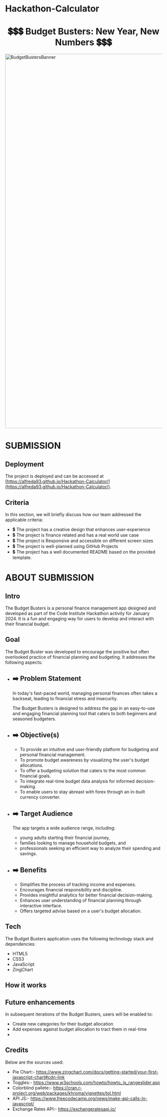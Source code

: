 # Hackathon-Calculator

<h1 align="center"><strong>💲💲💲 Budget Busters: New Year, New Numbers 💲💲💲</strong></h1>

<img src="https://res.cloudinary.com/djdefbnij/image/upload/v1705314715/Hackathons/Screenshot_2024-01-15_at_10.27.38_rc7lor.png" alt="BudgetBustersBanner" width="1200"/>

<br>

# SUBMISSION
## Deployment
The project is deployed and can be accessed at [https://alfreda93.github.io/Hackathon-Calculator/](https://alfreda93.github.io/Hackathon-Calculator/).

## Criteria
In this section, we will briefly discuss how our team addressed the applicable criteria:

- 💲 The project has a creative design that enhances user-experience
- 💲 The project is finance related and has a real world use case
- 💲 The project is Responsive and accessible on different screen sizes
- 💲 The project is well-planned using GitHub Projects
- 💲 The project has a well documented README based on the provided template.

# ABOUT SUBMISSION
## Intro
The Budget Busters is a personal finance management app designed and developed as part of the Code Institute Hackathon activity for January 2024. It is a fun and engaging way for users to develop and interact with their financial budget.

## Goal
The Budget Buster was developed to encourage the positive but often overlooked practice of financial planning and budgeting. It addresses the following aspects:

- ➡️ Problem Statement
    - 
    In today's fast-paced world, managing personal finances often takes a backseat, leading to financial stress and insecurity.
    
    The Budget Busters is designed to address the gap in an easy-to-use and engaging financial planning tool that caters to both beginners and seasoned budgeters.

- ➡️ Objective(s)
    -
    - To provide an intuitive and user-friendly platform for budgeting and personal financial management.
    - To promote budget awareness by visualizing the user's budget allocations.
    - To offer a budgeting solution that caters to the most common financial goals.
    - To integrate real-time budget data analysis for informed decision-making.
    - To enable users to stay abreast with forex through an in-built currency converter.

- ➡️ Target Audience
    -
    The app targets a wide audience range, including:
    - young adults starting their financial journey,
    - families looking to manage household budgets, and
    - professionals seeking an efficient way to analyze their spending and savings.

- ➡️ Benefits
    -
    - Simplifies the process of tracking income and expenses.
    - Encourages financial responsibility and discipline.
    - Provides insightful analytics for better financial decision-making.
    - Enhances user understanding of financial planning through interactive interface.
    - Offers targeted advise based on a user's budget allocation.

## Tech
The Budget Busters application uses the following technology stack and dependencies:
- HTML5
- CSS3
- JavaScript
- ZingChart

## How it works


## Future enhancements
In subsequent iterations of the Budget Busters, users will be enabled to:
- Create new categories for their budget allocation
- Add expenses against budget allocation to tract them in real-time
- 

## Credits
Below are the sources used:
- Pie Chart:- https://www.zingchart.com/docs/getting-started/your-first-javascript-chart#cdn-link
- Toggles:- https://www.w3schools.com/howto/howto_js_rangeslider.asp
- Colorblind pallete:- https://cran.r-project.org/web/packages/khroma/vignettes/tol.html
- API JS:- https://www.freecodecamp.org/news/make-api-calls-in-javascript/
- Exchange Rates API:- https://exchangeratesapi.io/